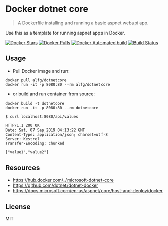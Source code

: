# Docker dotnet core
> A Dockerfile installing and running a basic aspnet webapi app.

Use this as a template for running aspnet apps in Docker.

[![Docker Stars](https://img.shields.io/docker/stars/alfg/dotnetcore.svg)](https://hub.docker.com/r/alfg/dotnetcore/)
[![Docker Pulls](https://img.shields.io/docker/pulls/alfg/dotnetcore.svg)](https://hub.docker.com/r/alfg/dotnetcore/)
[![Docker Automated build](https://img.shields.io/docker/automated/alfg/dotnetcore.svg)](https://hub.docker.com/r/alfg/dotnetcore/builds/)
[![Build Status](https://travis-ci.org/alfg/docker-dotnetcore.svg?branch=master)](https://travis-ci.org/alfg/docker-dotnetcore)

## Usage
* Pull Docker image and run:
```
docker pull alfg/dotnetcore
docker run -it -p 8080:80 --rm alfg/dotnetcore
```

* or build and run container from source:
```
docker build -t dotnetcore
docker run -it -p 8080:80 --rm dotnetcore
```

```
$ curl localhost:8080/api/values

HTTP/1.1 200 OK
Date: Sat, 07 Sep 2019 04:13:22 GMT
Content-Type: application/json; charset=utf-8
Server: Kestrel
Transfer-Encoding: chunked

["value1","value2"]
```

## Resources
* https://hub.docker.com/_/microsoft-dotnet-core
* https://github.com/dotnet/dotnet-docker
* https://docs.microsoft.com/en-us/aspnet/core/host-and-deploy/docker

## License
MIT